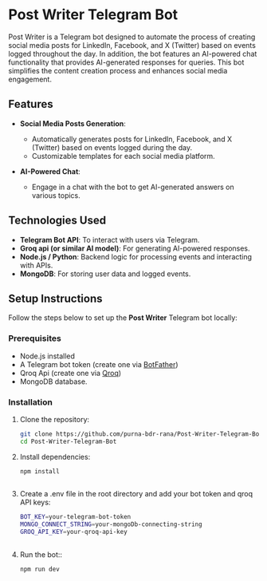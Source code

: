 # Post Writer Telegram Bot

Post Writer is a Telegram bot designed to automate the process of creating social media posts for LinkedIn, Facebook, and X (Twitter) based on events logged throughout the day. In addition, the bot features an AI-powered chat functionality that provides AI-generated responses for queries. This bot simplifies the content creation process and enhances social media engagement.

## Features

- **Social Media Posts Generation**: 
  - Automatically generates posts for LinkedIn, Facebook, and X (Twitter) based on events logged during the day.
  - Customizable templates for each social media platform.
  
- **AI-Powered Chat**:
  - Engage in a chat with the bot to get AI-generated answers on various topics.

## Technologies Used

- **Telegram Bot API**: To interact with users via Telegram.
- **Groq api (or similar AI model)**: For generating AI-powered responses.
- **Node.js / Python**: Backend logic for processing events and interacting with APIs.
- **MongoDB**: For storing user data and logged events.

## Setup Instructions

Follow the steps below to set up the **Post Writer** Telegram bot locally:

### Prerequisites

- Node.js installed
- A Telegram bot token (create one via [BotFather](https://core.telegram.org/bots#botfather))
- Qroq Api (create one via [Qroq](https://groq.com/))
- MongoDB database.

### Installation

1. Clone the repository:

   ```bash
   git clone https://github.com/purna-bdr-rana/Post-Writer-Telegram-Bot.git
   cd Post-Writer-Telegram-Bot
   
2. Install dependencies:

   ```bash
   npm install
 
3. Create a .env file in the root directory and add your bot token and qroq API keys:

   ```bash
   BOT_KEY=your-telegram-bot-token
   MONGO_CONNECT_STRING=your-mongoDb-connecting-string
   GROQ_API_KEY=your-qroq-api-key
 
4. Run the bot::

   ```bash
   npm run dev


